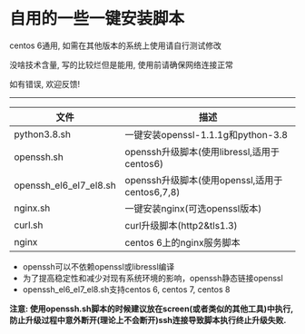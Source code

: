自用的一些一键安装脚本
===========================
centos 6通用, 如需在其他版本的系统上使用请自行测试修改

没啥技术含量, 写的比较烂但是能用, 使用前请确保网络连接正常

如有错误, 欢迎反馈!
****
|文件|描述|
|---|---
|python3.8.sh|一键安装openssl-1.1.1g和python-3.8
|openssh.sh|openssh升级脚本(使用libressl,适用于centos6)
|openssh_el6_el7_el8.sh|openssh升级脚本(使用openssl,适用于centos6,7,8)
|nginx.sh|一键安装nginx(可选openssl版本)
|curl.sh|curl升级脚本(http2&tls1.3)
|nginx|centos 6上的nginx服务脚本


* openssh可以不依赖openssl或libressl编译
* 为了提高稳定性和减少对现有系统环境的影响，openssh静态链接openssl
* openssh_el6_el7_el8.sh支持centos 6, centos 7, centos 8

**注意: 使用openssh.sh脚本的时候建议放在screen(或者类似的其他工具)中执行, 防止升级过程中意外断开(理论上不会断开)ssh连接导致脚本执行终止升级失败.**
